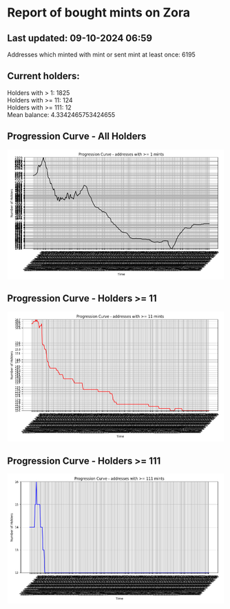 # Report of bought mints on Zora
## Last updated: 09-10-2024 06:59
Addresses which minted with mint or sent mint at least once: 6195

## Current holders:
Holders with > 1: 1825  
Holders with >= 11: 124  
Holders with >= 111: 12  
Mean balance: 4.3342465753424655  

## Progression Curve - All Holders
![addresses with >= 1 mint](progression_curve_all.png)
## Progression Curve - Holders >= 11
![addresses with >= 11 mints](progression_curve_gt_11.png)
## Progression Curve - Holders >= 111
![addresses with >= 111 mints](progression_curve_gt_111.png)

